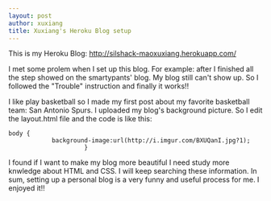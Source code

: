 ```yaml
---
layout: post
author: xuxiang
title: Xuxiang's Heroku Blog setup
---
```


This is my Heroku Blog: http://silshack-maoxuxiang.herokuapp.com/

I met some prolem when I set up this blog. For example: after I finished all the step showed on the smartypants' blog. My blog 
still can't show up. So I followed the "Trouble" instruction and finally it works!! 

I like play basketball so I made my first post about my favorite basketball team:  San Antonio Spurs. I uploaded my blog's background picture.
So I edit the layout.html file and the code is like this:

```
body {
            background-image:url(http://i.imgur.com/BXUQanI.jpg?1);
                     }
```

I found if I want to make my blog more beautiful I need study more knwledge about HTML and CSS. I will keep searching these information.
In sum, setting up a personal blog is a very funny and useful process for me. I enjoyed it!!

